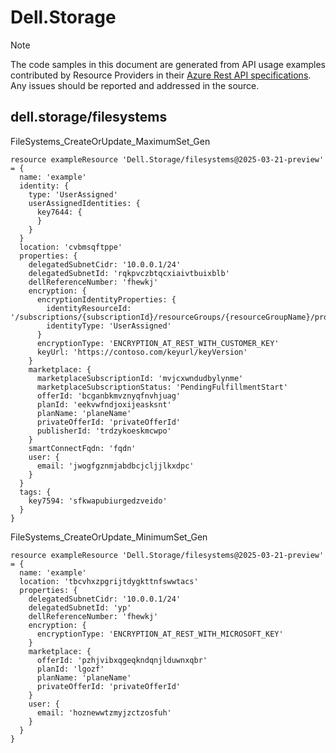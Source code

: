# Dell.Storage
  
> [!NOTE]
> The code samples in this document are generated from API usage examples contributed by Resource Providers in their [Azure Rest API specifications](https://github.com/Azure/azure-rest-api-specs). Any issues should be reported and addressed in the source.


## dell.storage/filesystems

FileSystems_CreateOrUpdate_MaximumSet_Gen
```bicep
resource exampleResource 'Dell.Storage/filesystems@2025-03-21-preview' = {
  name: 'example'
  identity: {
    type: 'UserAssigned'
    userAssignedIdentities: {
      key7644: {
      }
    }
  }
  location: 'cvbmsqftppe'
  properties: {
    delegatedSubnetCidr: '10.0.0.1/24'
    delegatedSubnetId: 'rqkpvczbtqcxiaivtbuixblb'
    dellReferenceNumber: 'fhewkj'
    encryption: {
      encryptionIdentityProperties: {
        identityResourceId: '/subscriptions/{subscriptionId}/resourceGroups/{resourceGroupName}/providers/Microsoft.ManagedIdentity/userAssignedIdentities/{identityName}'
        identityType: 'UserAssigned'
      }
      encryptionType: 'ENCRYPTION_AT_REST_WITH_CUSTOMER_KEY'
      keyUrl: 'https://contoso.com/keyurl/keyVersion'
    }
    marketplace: {
      marketplaceSubscriptionId: 'mvjcxwndudbylynme'
      marketplaceSubscriptionStatus: 'PendingFulfillmentStart'
      offerId: 'bcganbkmvznyqfnvhjuag'
      planId: 'eekvwfndjoxijeasksnt'
      planName: 'planeName'
      privateOfferId: 'privateOfferId'
      publisherId: 'trdzykoeskmcwpo'
    }
    smartConnectFqdn: 'fqdn'
    user: {
      email: 'jwogfgznmjabdbcjcljjlkxdpc'
    }
  }
  tags: {
    key7594: 'sfkwapubiurgedzveido'
  }
}
```

FileSystems_CreateOrUpdate_MinimumSet_Gen
```bicep
resource exampleResource 'Dell.Storage/filesystems@2025-03-21-preview' = {
  name: 'example'
  location: 'tbcvhxzpgrijtdygkttnfswwtacs'
  properties: {
    delegatedSubnetCidr: '10.0.0.1/24'
    delegatedSubnetId: 'yp'
    dellReferenceNumber: 'fhewkj'
    encryption: {
      encryptionType: 'ENCRYPTION_AT_REST_WITH_MICROSOFT_KEY'
    }
    marketplace: {
      offerId: 'pzhjvibxqgeqkndqnjlduwnxqbr'
      planId: 'lgozf'
      planName: 'planeName'
      privateOfferId: 'privateOfferId'
    }
    user: {
      email: 'hoznewwtzmyjzctzosfuh'
    }
  }
}
```
